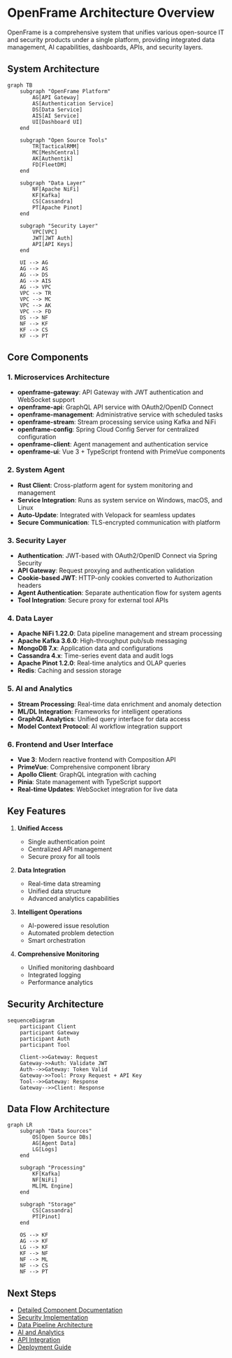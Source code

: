 # OpenFrame Architecture Overview

OpenFrame is a comprehensive system that unifies various open-source IT and security products under a single platform, providing integrated data management, AI capabilities, dashboards, APIs, and security layers.

## System Architecture

```mermaid
graph TB
    subgraph "OpenFrame Platform"
        AG[API Gateway]
        AS[Authentication Service]
        DS[Data Service]
        AIS[AI Service]
        UI[Dashboard UI]
    end

    subgraph "Open Source Tools"
        TR[TacticalRMM]
        MC[MeshCentral]
        AK[Authentik]
        FD[FleetDM]
    end

    subgraph "Data Layer"
        NF[Apache NiFi]
        KF[Kafka]
        CS[Cassandra]
        PT[Apache Pinot]
    end

    subgraph "Security Layer"
        VPC[VPC]
        JWT[JWT Auth]
        API[API Keys]
    end

    UI --> AG
    AG --> AS
    AG --> DS
    AG --> AIS
    AG --> VPC
    VPC --> TR
    VPC --> MC
    VPC --> AK
    VPC --> FD
    DS --> NF
    NF --> KF
    KF --> CS
    KF --> PT
```

## Core Components

### 1. Microservices Architecture
- **openframe-gateway**: API Gateway with JWT authentication and WebSocket support
- **openframe-api**: GraphQL API service with OAuth2/OpenID Connect
- **openframe-management**: Administrative service with scheduled tasks
- **openframe-stream**: Stream processing service using Kafka and NiFi
- **openframe-config**: Spring Cloud Config Server for centralized configuration
- **openframe-client**: Agent management and authentication service
- **openframe-ui**: Vue 3 + TypeScript frontend with PrimeVue components

### 2. System Agent
- **Rust Client**: Cross-platform agent for system monitoring and management
- **Service Integration**: Runs as system service on Windows, macOS, and Linux
- **Auto-Update**: Integrated with Velopack for seamless updates
- **Secure Communication**: TLS-encrypted communication with platform

### 3. Security Layer
- **Authentication**: JWT-based with OAuth2/OpenID Connect via Spring Security
- **API Gateway**: Request proxying and authentication validation
- **Cookie-based JWT**: HTTP-only cookies converted to Authorization headers
- **Agent Authentication**: Separate authentication flow for system agents
- **Tool Integration**: Secure proxy for external tool APIs

### 4. Data Layer
- **Apache NiFi 1.22.0**: Data pipeline management and stream processing
- **Apache Kafka 3.6.0**: High-throughput pub/sub messaging
- **MongoDB 7.x**: Application data and configurations
- **Cassandra 4.x**: Time-series event data and audit logs
- **Apache Pinot 1.2.0**: Real-time analytics and OLAP queries
- **Redis**: Caching and session storage

### 5. AI and Analytics
- **Stream Processing**: Real-time data enrichment and anomaly detection
- **ML/DL Integration**: Frameworks for intelligent operations
- **GraphQL Analytics**: Unified query interface for data access
- **Model Context Protocol**: AI workflow integration support

### 6. Frontend and User Interface
- **Vue 3**: Modern reactive frontend with Composition API
- **PrimeVue**: Comprehensive component library
- **Apollo Client**: GraphQL integration with caching
- **Pinia**: State management with TypeScript support
- **Real-time Updates**: WebSocket integration for live data

## Key Features

1. **Unified Access**
   - Single authentication point
   - Centralized API management
   - Secure proxy for all tools

2. **Data Integration**
   - Real-time data streaming
   - Unified data structure
   - Advanced analytics capabilities

3. **Intelligent Operations**
   - AI-powered issue resolution
   - Automated problem detection
   - Smart orchestration

4. **Comprehensive Monitoring**
   - Unified monitoring dashboard
   - Integrated logging
   - Performance analytics

## Security Architecture

```mermaid
sequenceDiagram
    participant Client
    participant Gateway
    participant Auth
    participant Tool

    Client->>Gateway: Request
    Gateway->>Auth: Validate JWT
    Auth-->>Gateway: Token Valid
    Gateway->>Tool: Proxy Request + API Key
    Tool-->>Gateway: Response
    Gateway-->>Client: Response
```

## Data Flow Architecture

```mermaid
graph LR
    subgraph "Data Sources"
        OS[Open Source DBs]
        AG[Agent Data]
        LG[Logs]
    end

    subgraph "Processing"
        KF[Kafka]
        NF[NiFi]
        ML[ML Engine]
    end

    subgraph "Storage"
        CS[Cassandra]
        PT[Pinot]
    end

    OS --> KF
    AG --> KF
    LG --> KF
    KF --> NF
    NF --> ML
    NF --> CS
    NF --> PT
```

## Next Steps

- [Detailed Component Documentation](./components/)
- [Security Implementation](./security/)
- [Data Pipeline Architecture](./data-pipeline/)
- [AI and Analytics](./ai-analytics/)
- [API Integration](./api-integration/)
- [Deployment Guide](../deployment/) 